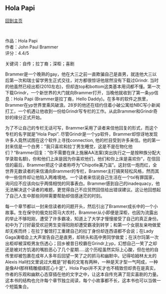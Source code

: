 ## Hola Papi
[回到主页](https://boheme130.github.io/Fiction.git.io/)

<br>

作品：Hola Papi<br>
作者：John Paul Brammer<br>
评分：4.4/5<br>

关键词：自传；拉丁裔；深柜；喜剧

Brammer是一个晚熟的gay，他在大三之前一直欺骗自己是直男，就连他大三以后第一次和瑞士留学男生正式交往，对方都很惊讶他居然没有下载过Grindr. 当时的他虽然已经出柜(2010左右)，但却连top和bottom这类基本用词都不懂。第一次下载Grindr，一个新世界的大门就向Brammer打开，当晚他就收到了第一条yp信息：Hola Papi (Brammer是拉丁裔，Hello Daddy)。在多年的软件之旅里，Brammer在yp世界里乘风破浪。28岁的他还在纽约住着小破公寓给NBC写小新闻打工，一个机遇让他收到一份给Grindr写专栏的工作。从此Brammer和Grindr奇妙的缘分正式开始。

为了不让自己的专栏无话可写，Brammer采用了读者来信他回复的形式，而这个专栏的名字就是”Hola Papi”. 尽管Grindr是一个yp软件，Brammer却惊讶地发现许多人竟然试图在这个软件上寻找connection, 他的栏目受到许多来信。他的第一封来信是一个白男：”我只喜欢和拉丁男生睡觉，这是不是在物化他们？“Brammer回复：”你不需要在床上施展AA法案(突出执行之一是按种族分配大学录取名额)，你和他们上床是因为你喜欢他们，他们和你上床是喜欢你“，在信回信的最后，Brammer把这个读者称呼为”Chipotle美乃滋”。这封信一炮而红，全世界无数读者的来信涌向Brammer的专栏，Brammer主打搞笑轻松风格，然而其中一些信件却让他陷入两难境地。一个读者来信说自己生活在一个txl有罪国家，询问应不应该向似乎两情相悦的同事表白。Brammer感到自己的inadequacy，他无法解决这个读者的难题，更觉得自己不应贸然回信给出错误建议。这让他回想起了自己人生中那些同样需要帮助却倍感迷茫的时刻。

每一个章节都以一封来信读者的问题开头，然后引出了Brammer成长中的一个小故事。生在保守的俄克拉荷马大农村，Brammer从小即便是深柜，也因为流露出的举止不够阳刚，遭受了许多霸凌，知道上了大学才慢慢接受了自己的真正身份。初中为了讨好最受欢迎男生变得阳刚却遭受霸凌到转学；和第一个女朋友亲吻做爱却无疾而终；在拉丁餐馆打工重建自己的拉丁身份却连西语都不会说；在Lady Gaga演唱会上大声宣告自己是直男，却转头和高中男同学做爱；在沃尔玛第一次出柜却被深柜男友伤透心；回乡被昔日校霸在Grindr上yp，幻想自己一笑了之却还是被对方饥渴的嘴脸恶心了几个星期…..这个历程虽然实际上心酸，但在他的自传里却被包裹在成年人多年后回望一笑了之的抓马和幽默中。记得哈姆林太太的Alexis Hall扫文里说过大概是”好看的文笔有两种，一种是天才型一气呵成，一种是像AH那样精雕细琢匠心十足“，Hola Papi并不天才也不精致但却贵在是真实，作者的乐观和幽默心态穿插在他的文字之中，让这本自传充满了现实喜剧的力量。这本书的结构也允许每个章节独立阅读，每个小故事都不长，这本书也可以当做一个短篇集合。
